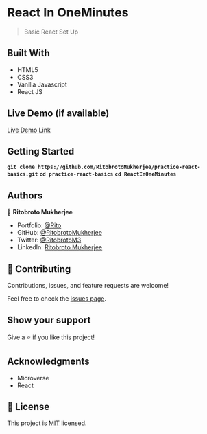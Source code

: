 # React In OneMinutes

> Basic React Set Up


## Built With

- HTML5
- CSS3
- Vanilla Javascript
- React JS

## Live Demo (if available)

[Live Demo Link](https://livedemo.com)


## Getting Started

**`git clone https://github.com/RitobrotoMukherjee/practice-react-basics.git`**
**`cd practice-react-basics`**
**`cd ReactInOneMinutes`**

## Authors

👤 **Ritobroto Mukherjee**

- Portfolio: [@Rito](https://ritobrotomukherjee.github.io/Work-Portfolio/)
- GitHub: [@RitobrotoMukherjee](https://github.com/RitobrotoMukherjee)
- Twitter: [@RitobrotoM3](https://twitter.com/RitobrotoM3)
- LinkedIn: [Ritobroto Mukherjee](https://www.linkedin.com/in/ritobroto-mukherjee-519148ba/)

## 🤝 Contributing

Contributions, issues, and feature requests are welcome!

Feel free to check the [issues page](../../issues/).

## Show your support

Give a ⭐️ if you like this project!

## Acknowledgments

- Microverse
- React

## 📝 License

This project is [MIT](./MIT.md) licensed.
